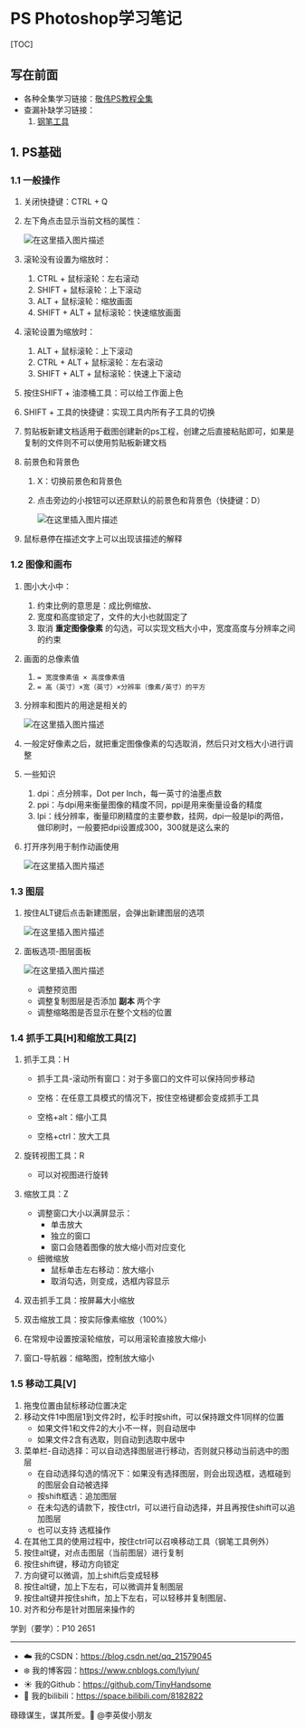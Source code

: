 # PS Photoshop学习笔记

[TOC]

## 写在前面

- 各种全集学习链接：[敬伟PS教程全集](https://www.bilibili.com/video/BV1YW411e7n5)
- 查漏补缺学习链接：
  1. [钢笔工具](https://www.bilibili.com/video/BV1ek4y1k7VM)

## 1. PS基础

### 1.1 一般操作

1. 关闭快捷键：CTRL + Q

2. 左下角点击显示当前文档的属性：

   ![在这里插入图片描述](https://img-blog.csdnimg.cn/20210716223221526.png)

3. 滚轮没有设置为缩放时：

   1. CTRL + 鼠标滚轮：左右滚动
   2. SHIFT + 鼠标滚轮：上下滚动
   3. ALT + 鼠标滚轮：缩放画面
   4. SHIFT + ALT + 鼠标滚轮：快速缩放画面

4. 滚轮设置为缩放时：

   1. ALT + 鼠标滚轮：上下滚动
   2. CTRL + ALT + 鼠标滚轮：左右滚动
   3. SHIFT + ALT + 鼠标滚轮：快速上下滚动

5. 按住SHIFT + 油漆桶工具：可以给工作面上色

6. SHIFT + 工具的快捷键：实现工具内所有子工具的切换

7. 剪贴板新建文档适用于截图创建新的ps工程，创建之后直接粘贴即可，如果是复制的文件则不可以使用剪贴板新建文档

8. 前景色和背景色

   1. X：切换前景色和背景色

   2. 点击旁边的小按钮可以还原默认的前景色和背景色（快捷键：D）

      ![在这里插入图片描述](https://img-blog.csdnimg.cn/46a65095e7b2489a83063f7fea7b4c88.png)

9. 鼠标悬停在描述文字上可以出现该描述的解释

### 1.2 图像和画布

1. 图小大小中：

   1. 约束比例的意思是：成比例缩放、
   2. 宽度和高度锁定了，文件的大小也就固定了
   3. 取消 **重定图像像素** 的勾选，可以实现文档大小中，宽度高度与分辨率之间的约束

2. 画面的总像素值

   1. `= 宽度像素值 × 高度像素值`
   2. `= 高（英寸）×宽（英寸）×分辨率（像素/英寸）的平方`

3. 分辨率和图片的用途是相关的

   ![在这里插入图片描述](https://img-blog.csdnimg.cn/a07e4cf7765d4226aae66b490b57cb08.png?x-oss-process=image/watermark,type_ZHJvaWRzYW5zZmFsbGJhY2s,shadow_50,text_Q1NETiBA5p2O6Iux5L-K5bCP5pyL5Y-L,size_13,color_FFFFFF,t_70,g_se,x_16)

4. 一般定好像素之后，就把重定图像像素的勾选取消，然后只对文档大小进行调整

5. 一些知识

   1. dpi：点分辨率，Dot per Inch，每一英寸的油墨点数
   2. ppi：与dpi用来衡量图像的精度不同，ppi是用来衡量设备的精度
   3. lpi：线分辨率，衡量印刷精度的主要参数，挂网，dpi一般是lpi的两倍，做印刷时，一般要把dpi设置成300，300就是这么来的

6. 打开序列用于制作动画使用

   ![在这里插入图片描述](https://img-blog.csdnimg.cn/0985caf8cf2b4b56a61fda0f1b48e54d.png?x-oss-process=image/watermark,type_ZHJvaWRzYW5zZmFsbGJhY2s,shadow_50,text_Q1NETiBA5p2O6Iux5L-K5bCP5pyL5Y-L,size_20,color_FFFFFF,t_70,g_se,x_16)

### 1.3 图层

1. 按住ALT键后点击新建图层，会弹出新建图层的选项

   ![在这里插入图片描述](https://img-blog.csdnimg.cn/9f51d474feab41ad85d88ebe9e699a17.png)

2. 面板选项-图层面板

   ![在这里插入图片描述](https://img-blog.csdnimg.cn/92b9a69c5167450194e29da533779e7c.png?x-oss-process=image/watermark,type_ZHJvaWRzYW5zZmFsbGJhY2s,shadow_50,text_Q1NETiBA5p2O6Iux5L-K5bCP5pyL5Y-L,size_9,color_FFFFFF,t_70,g_se,x_16)

   - 调整预览图
   - 调整复制图层是否添加 **副本** 两个字
   - 调整缩略图是否显示在整个文档的位置

### 1.4 抓手工具[H]和缩放工具[Z]

1. 抓手工具：H
   - 抓手工具-滚动所有窗口：对于多窗口的文件可以保持同步移动

   - 空格：在任意工具模式的情况下，按住空格键都会变成抓手工具
   - 空格+alt：缩小工具
   - 空格+ctrl：放大工具

2. 旋转视图工具：R

   - 可以对视图进行旋转

3. 缩放工具：Z

   - 调整窗口大小以满屏显示：
     - 单击放大
     - 独立的窗口
     - 窗口会随着图像的放大缩小而对应变化
   - 细微缩放
     - 鼠标单击左右移动：放大缩小
     - 取消勾选，则变成，选框内容显示

4. 双击抓手工具：按屏幕大小缩放

5. 双击缩放工具：按实际像素缩放（100%）

6. 在常规中设置按滚轮缩放，可以用滚轮直接放大缩小

7. 窗口-导航器：缩略图，控制放大缩小

### 1.5 移动工具[V]

1. 拖曳位置由鼠标移动位置决定
2. 移动文件1中图层1到文件2时，松手时按shift，可以保持跟文件1同样的位置
   - 如果文件1和文件2的大小不一样，则自动居中
   - 如果文件2含有选取，则自动到选取中居中
3. 菜单栏-自动选择：可以自动选择图层进行移动，否则就只移动当前选中的图层
   - 在自动选择勾选的情况下：如果没有选择图层，则会出现选框，选框碰到的图层会自动被选择
   - 按shift框选：追加图层
   - 在未勾选的请款下，按住ctrl，可以进行自动选择，并且再按住shift可以追加图层
   - 也可以支持 选框操作
4. 在其他工具的使用过程中，按住ctrl可以召唤移动工具（钢笔工具例外）
5. 按住alt键，对点击图层（当前图层）进行复制
6. 按住shift键，移动方向锁定
7. 方向键可以微调，加上shift后变成轻移
8. 按住alt键，加上下左右，可以微调并复制图层
9. 按住alt键并按住shift，加上下左右，可以轻移并复制图层、
10. 对齐和分布是针对图层来操作的















学到（要学）：P10 2651

------

- :cloud: 我的CSDN：https://blog.csdn.net/qq_21579045
- :snowflake: 我的博客园：https://www.cnblogs.com/lyjun/
- :sunny: 我的Github：https://github.com/TinyHandsome
- :rainbow: 我的bilibili：https://space.bilibili.com/8182822

碌碌谋生，谋其所爱。:ocean:              @李英俊小朋友

